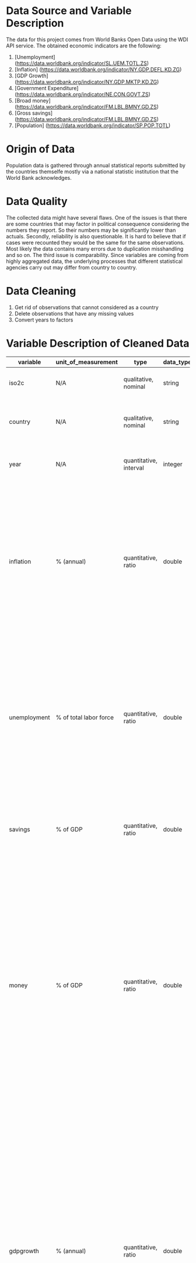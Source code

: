 
# Data Source and Variable Description

The data for this project comes from World Banks Open Data using the WDI API service. The obtained economic indicators are the following:

1.  [Unemployment] (https://data.worldbank.org/indicator/SL.UEM.TOTL.ZS)
2.  [Inflation] (https://data.worldbank.org/indicator/NY.GDP.DEFL.KD.ZG)
3.  [GDP Growth] (https://data.worldbank.org/indicator/NY.GDP.MKTP.KD.ZG)
4.  [Government Expenditure] (https://data.worldbank.org/indicator/NE.CON.GOVT.ZS)
5.  [Broad money] (https://data.worldbank.org/indicator/FM.LBL.BMNY.GD.ZS)
6.  [Gross savings] (https://data.worldbank.org/indicator/FM.LBL.BMNY.GD.ZS)
7.  [Population] (https://data.worldbank.org/indicator/SP.POP.TOTL)

# Origin of Data

Population data is gathered through annual statistical reports submitted by the countries themselfe mostly via a national statistic institution that the World Bank acknowledges.

# Data Quality

The collected data might have several flaws. One of the issues is that there are some countries that may factor in political consequence considering the numbers they report. So their numbers may be significantly lower than actuals. Secondly, reliability is also questionable. It is hard to believe that if cases were recounted they would be the same for the same observations. Most likely the data contains many errors due to duplication misshandling and so on. The third issue is comparability. Since variables are coming from highly aggregated data, the underlying processes that different statistical agencies carry out may differ from country to country.

# Data Cleaning

1. Get rid of observations that cannot considered as a country
2. Delete observations that have any missing values
3. Convert years to factors

# Variable Description of Cleaned Data

| variable     | unit_of_measurement    | type                   | data_type | description                                                                                                                                                                                                                                                                                                                                                                                                                                                            | example     |
|--------------|------------------------|------------------------|-----------|------------------------------------------------------------------------------------------------------------------------------------------------------------------------------------------------------------------------------------------------------------------------------------------------------------------------------------------------------------------------------------------------------------------------------------------------------------------------|-------------|
| iso2c        | N/A                    | qualitative, nominal   | string    | Unique 2-letter country   identifier code                                                                                                                                                                                                                                                                                                                                                                                                                              | HR          |
| country      | N/A                    | qualitative, nominal   | string    | The specific country to which   economic indicators belong to                                                                                                                                                                                                                                                                                                                                                                                                          | Croatia     |
| year         | N/A                    | quantitative, interval | integer   | The year to which economic   indicators belong to                                                                                                                                                                                                                                                                                                                                                                                                                      | 2017        |
| inflation    | % (annual)             | quantitative, ratio    | double    | Inflation as measured by the   annual growth rate of the GDP implicit deflator shows the rate of price   change in the economy as a whole. The GDP implicit deflator is the ratio of   GDP in current local currency to GDP in constant local currency.                                                                                                                                                                                                                | 1.163223958 |
| unemployment | % of total labor force | quantitative, ratio    | double    | Inflation as measured by the   annual growth rate of the GDP implicit deflator shows the rate of price   change in the economy as a whole. The GDP implicit deflator is the ratio of   GDP in current local currency to GDP in constant local currency.                                                                                                                                                                                                                | 11.20800018 |
| savings      | % of GDP               | quantitative, ratio    | double    | Gross savings are calculated as   gross national income less total consumption, plus net transfers.                                                                                                                                                                                                                                                                                                                                                                    | 25.32397711 |
| money        | % of GDP               | quantitative, ratio    | double    | Broad money (IFS line 35L..ZK)   is the sum of currency outside banks; demand deposits other than those of the   central government; the time, savings, and foreign currency deposits of   resident sectors other than the central government; bank and traveler’s checks;   and other securities such as certificates of deposit and commercial paper.                                                                                                                | 71.02075254 |
| gdpgrowth    | % (annual)             | quantitative, ratio    | double    | Annual percentage growth rate of   GDP at market prices based on constant local currency. Aggregates are based   on constant 2010 U.S. dollars. GDP is the sum of gross value added by all   resident producers in the economy plus any product taxes and minus any subsidies   not included in the value of the products. It is calculated without making   deductions for depreciation of fabricated assets or for depletion and   degradation of natural resources. | 3.439217352 |
| govexp       | % of GDP               | quantitative, ratio    | double    | General government final   consumption expenditure (formerly general government consumption) includes   all government current expenditures for purchases of goods and services   (including compensation of employees). It also includes most expenditures on   national defense and security, but excludes government military expenditures   that are part of government capital formation.                                                                         | 19.48227693 |
| population   | person                 | quantitative, ratio    | double    | Total   population is based on the de facto definition of population, which counts   all residents regardless of legal status or citizenship. The values shown are   midyear estimates.                                                                                                                                                                                                                                                                                | 4124531     |